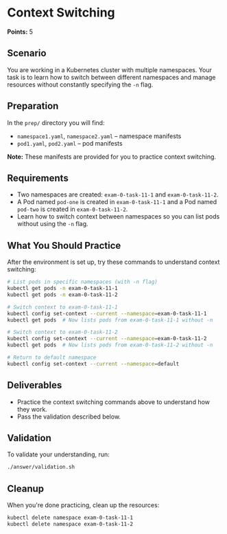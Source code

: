 # Context Switching

**Points:** 5

## Scenario
You are working in a Kubernetes cluster with multiple namespaces. Your task is to learn how to switch between different namespaces and manage resources without constantly specifying the `-n` flag.

## Preparation
In the `prep/` directory you will find:
- `namespace1.yaml`, `namespace2.yaml` – namespace manifests
- `pod1.yaml`, `pod2.yaml` – pod manifests

**Note:** These manifests are provided for you to practice context switching.

## Requirements
- Two namespaces are created: `exam-0-task-11-1` and `exam-0-task-11-2`.
- A Pod named `pod-one` is created in `exam-0-task-11-1` and a Pod named `pod-two` is created in `exam-0-task-11-2`.
- Learn how to switch context between namespaces so you can list pods without using the `-n` flag.

## What You Should Practice
After the environment is set up, try these commands to understand context switching:

```sh
# List pods in specific namespaces (with -n flag)
kubectl get pods -n exam-0-task-11-1
kubectl get pods -n exam-0-task-11-2

# Switch context to exam-0-task-11-1
kubectl config set-context --current --namespace=exam-0-task-11-1
kubectl get pods  # Now lists pods from exam-0-task-11-1 without -n

# Switch context to exam-0-task-11-2
kubectl config set-context --current --namespace=exam-0-task-11-2
kubectl get pods  # Now lists pods from exam-0-task-11-2 without -n

# Return to default namespace
kubectl config set-context --current --namespace=default
```

## Deliverables
- Practice the context switching commands above to understand how they work.
- Pass the validation described below.

## Validation
To validate your understanding, run:

```sh
./answer/validation.sh
```

## Cleanup
When you're done practicing, clean up the resources:

```sh
kubectl delete namespace exam-0-task-11-1
kubectl delete namespace exam-0-task-11-2
```
